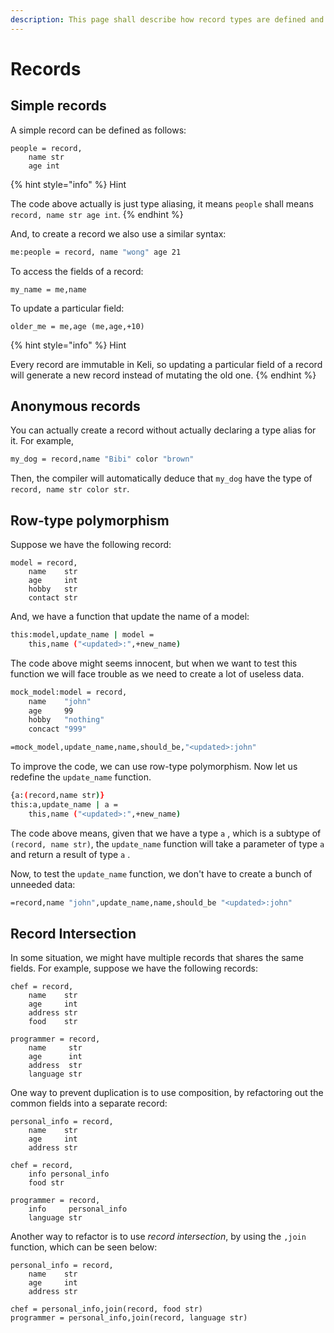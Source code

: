 ```yaml
---
description: This page shall describe how record types are defined and used in Keli.
---
```


# Records

## Simple records

A simple record can be defined as follows:

```text
people = record,
    name str 
    age int
```

{% hint style="info" %}
Hint

The code above actually is just type aliasing, it means `people` shall means `record, name str age int`. 
{% endhint %}

And, to create a record we also use a similar syntax:

```bash
me:people = record, name "wong" age 21
```

To access the fields of a record:

```text
my_name = me,name
```

To update a particular field:

```text
older_me = me,age (me,age,+10)
```

{% hint style="info" %}
Hint

Every record are immutable in Keli, so updating a particular field of a record will generate a new record instead of mutating the old one.
{% endhint %}

## Anonymous records

You can actually create a record without actually declaring a type alias for it. For example,

```bash
my_dog = record,name "Bibi" color "brown"
```

Then, the compiler will automatically deduce that `my_dog` have the type of `record, name str color str`.

## Row-type polymorphism

Suppose we have the following record:

```text
model = record,
    name    str
    age     int
    hobby   str
    contact str
```

And, we have a function that update the name of a model:

```bash
this:model,update_name | model =
    this,name ("<updated>:",+new_name)
```

The code above might seems innocent, but when we want to test this function we will face trouble as we need to create a lot of useless data.

```bash
mock_model:model = record, 
    name    "john"
    age     99
    hobby   "nothing"
    concact "999"

=mock_model,update_name,name,should_be,"<updated>:john"
```

To improve the code, we can use row-type polymorphism. Now let us redefine the `update_name` function.

```bash
{a:(record,name str)}
this:a,update_name | a = 
    this,name ("<updated>:",+new_name)
```

The code above means, given that we have a type `a` , which is a subtype of `(record, name str)`, the `update_name` function will take a parameter of type `a` and return a result of type `a` .

Now, to test the `update_name` function, we don't have to create a bunch of unneeded data:

```bash
=record,name "john",update_name,name,should_be "<updated>:john"
```

## Record Intersection

In some situation, we might have multiple records that shares the same fields. For example, suppose we have the following records:

```text
chef = record,
    name    str
    age     int
    address str
    food    str

programmer = record,
    name     str
    age      int
    address  str
    language str
```

One way to prevent duplication is to use composition, by refactoring out the common fields into a separate record:

```text
personal_info = record,
    name    str
    age     int
    address str
    
chef = record,
    info personal_info
    food str

programmer = record,
    info     personal_info
    language str
```



Another way to refactor is to use _record intersection_,  by using the `,join` function, which can be seen below:

```text
personal_info = record,
    name    str
    age     int
    address str

chef = personal_info,join(record, food str)
programmer = personal_info,join(record, language str)
```

